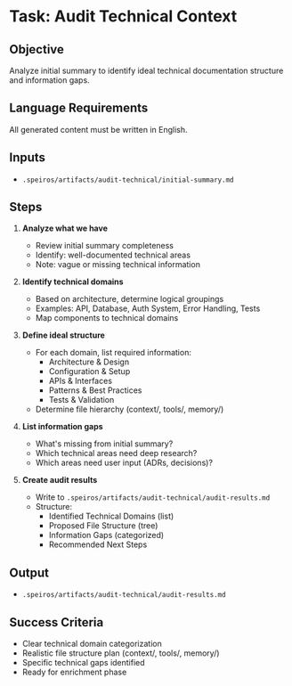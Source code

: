 # Task: Audit Technical Context

## Objective

Analyze initial summary to identify ideal technical documentation structure and information gaps.

## Language Requirements

All generated content must be written in English.

## Inputs

- `.speiros/artifacts/audit-technical/initial-summary.md`

## Steps

1. **Analyze what we have**
   - Review initial summary completeness
   - Identify: well-documented technical areas
   - Note: vague or missing technical information

2. **Identify technical domains**
   - Based on architecture, determine logical groupings
   - Examples: API, Database, Auth System, Error Handling, Tests
   - Map components to technical domains

3. **Define ideal structure**
   - For each domain, list required information:
     - Architecture & Design
     - Configuration & Setup
     - APIs & Interfaces
     - Patterns & Best Practices
     - Tests & Validation
   - Determine file hierarchy (context/, tools/, memory/)

4. **List information gaps**
   - What's missing from initial summary?
   - Which technical areas need deep research?
   - Which areas need user input (ADRs, decisions)?

5. **Create audit results**
   - Write to `.speiros/artifacts/audit-technical/audit-results.md`
   - Structure:
     - Identified Technical Domains (list)
     - Proposed File Structure (tree)
     - Information Gaps (categorized)
     - Recommended Next Steps

## Output

- `.speiros/artifacts/audit-technical/audit-results.md`

## Success Criteria

- Clear technical domain categorization
- Realistic file structure plan (context/, tools/, memory/)
- Specific technical gaps identified
- Ready for enrichment phase
